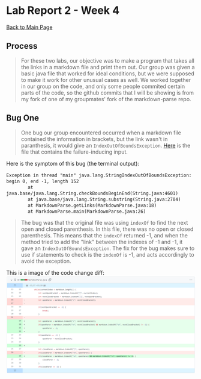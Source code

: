 # Lab Report 2 - Week 4

[Back to Main Page](https://ebayraktaroglu.github.io/cse15l-lab-reports/)

## Process

>For these two labs, our objective was to make a program that takes all the links in a markdown file and print them out. Our group was given a basic java file that worked for ideal conditions, but we were supposed to make it work for other unusual cases as well. We worked together in our group on the code, and only some people commited certain parts of the code, so the github commits that I will be showing is from my fork of one of my groupmates' fork of the markdown-parse repo.

## Bug One

>One bug our group encountered occurred when a markdown file contained the information in brackets, but the link wasn't in paranthesis, it would give an `IndexOutOfBoundsException`. [Here](https://github.com/ebayraktaroglu/markdown-parse/blob/e8730c20114c72506184840112ea49158778f291/markdown-test-three.md) is the file that contains the failure-inducing input.

Here is the symptom of this bug (the terminal output):
```
Exception in thread "main" java.lang.StringIndexOutOfBoundsException: begin 0, end -1, length 152
        at java.base/java.lang.String.checkBoundsBeginEnd(String.java:4601)
        at java.base/java.lang.String.substring(String.java:2704)
        at MarkdownParse.getLinks(MarkdownParse.java:18)
        at MarkdownParse.main(MarkdownParse.java:26)
 ```
>The bug was that the original file was using `indexOf` to find the next open and closed parenthesis. In this file, there was no open or closed parenthesis. This means that the `indexOf` returned -1, and when the method tried to add the "link" between the indexes of -1 and -1, it gave an `IndexOutOfBoundsException`. The fix for the bug makes sure to use if statements to check is the `indexOf` is -1, and acts accordingly to avoid the exception.

This is a image of the code change diff:
![Bug One Code Diff](Lab_Report_Week_4_Screenshots/BugOneFix.png)
